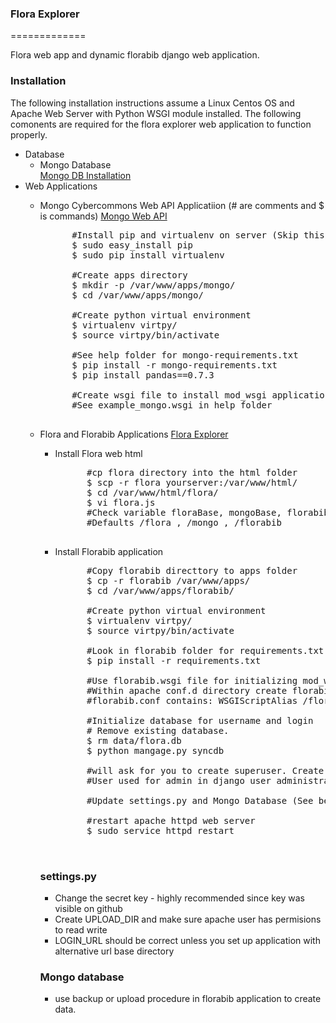 ### Flora Explorer ###
=============

Flora web app and dynamic florabib django web application.

### Installation ###
The following installation instructions assume a Linux Centos OS and Apache Web Server with Python WSGI module installed. The following comonents are required for the flora explorer web application to function properly.
 * Database 
    * Mongo Database  
        [Mongo DB Installation](http://docs.mongodb.org/manual/installation/)
 * Web Applications 
    * Mongo Cybercommons Web API Applicatiion (# are comments and $ is commands)
        [Mongo Web API](https://github.com/ouinformatics/cybercom)
        <pre>
            #Install pip and virtualenv on server (Skip this section if already installed)
            $ sudo easy_install pip
            $ sudo pip install virtualenv

            #Create apps directory 
            $ mkdir -p /var/www/apps/mongo/
            $ cd /var/www/apps/mongo/

            #Create python virtual environment
            $ virtualenv virtpy/
            $ source virtpy/bin/activate

            #See help folder for mongo-requirements.txt
            $ pip install -r mongo-requirements.txt
            $ pip install pandas==0.7.3
    
            #Create wsgi file to install mod_wsgi application
            #See example_mongo.wsgi in help folder
        </pre> 
    * Flora and Florabib Applications
        [Flora Explorer](https://github.com/ouinformatics/flora_explorer)
        * Install Flora web html
            <pre>
                #cp flora directory into the html folder
                $ scp -r flora yourserver:/var/www/html/
                $ cd /var/www/html/flora/
                $ vi flora.js
                #Check variable floraBase, mongoBase, florabibBase base url locations
                #Defaults /flora , /mongo , /florabib 
            </pre>
        * Install Florabib application
            <pre>
                #Copy florabib directtory to apps folder
                $ cp -r florabib /var/www/apps/
                $ cd /var/www/apps/florabib/

                #Create python virtual environment
                $ virtualenv virtpy/
                $ source virtpy/bin/activate

                #Look in florabib folder for requirements.txt
                $ pip install -r requirements.txt

                #Use florabib.wsgi file for initializing mod_wsgi application
                #Within apache conf.d directory create florabib.conf
                #florabib.conf contains: WSGIScriptAlias /florabib /var/www/apps/florabib/florabib.wsgi
            
                #Initialize database for username and login
                # Remove existing database. 
                $ rm data/flora.db
                $ python mangage.py syncdb

                #will ask for you to create superuser. Create superuser and password
                #User used for admin in django user administration. Login /florabib/admin/

                #Update settings.py and Mongo Database (See below) 

                #restart apache httpd web server
                $ sudo service httpd restart
            
            </pre>

 
        ### settings.py ###
        * Change the secret key - highly recommended since key was visible on github
        * Create UPLOAD_DIR and make sure apache user  has permisions to read write
        * LOGIN_URL should be correct unless you set up application with alternative url base directory
        
        ### Mongo database ###
        * use backup or upload procedure in florabib application to create data.
